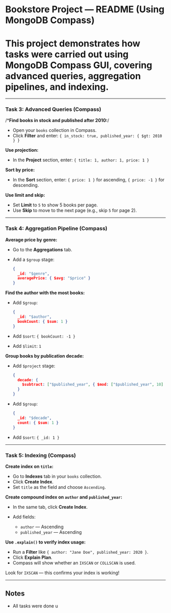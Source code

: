 # Bookstore Project — README (Using MongoDB Compass)

# This project demonstrates how tasks were carried out **using MongoDB Compass GUI**, covering **advanced queries**, **aggregation pipelines**, and **indexing**.

---

### Task 3: Advanced Queries (Compass)

/***Find books in stock and published after 2010:**/

* Open your `books` collection in Compass.
* Click **Filter** and enter:
  `{ in_stock: true, published_year: { $gt: 2010 } }`

**Use projection:**

* In the **Project** section, enter:
  `{ title: 1, author: 1, price: 1 }`

 **Sort by price:**

* In the **Sort** section, enter:
  `{ price: 1 }` for ascending, `{ price: -1 }` for descending.

 **Use limit and skip:**

* Set **Limit** to `5` to show 5 books per page.
* Use **Skip** to move to the next page (e.g., skip `5` for page 2).

---

### Task 4: Aggregation Pipeline (Compass)

**Average price by genre:**

* Go to the **Aggregations** tab.
* Add a `$group` stage:

  ```json
  {
    _id: "$genre",
    averagePrice: { $avg: "$price" }
  }
  ```

**Find the author with the most books:**

* Add `$group`:

  ```json
  {
    _id: "$author",
    bookCount: { $sum: 1 }
  }
  ```
* Add `$sort`: `{ bookCount: -1 }`
* Add `$limit`: `1`

 **Group books by publication decade:**

* Add `$project` stage:

  ```json
  {
    decade: {
      $subtract: ["$published_year", { $mod: ["$published_year", 10] }]
    }
  }
  ```
* Add `$group`:

  ```json
  {
    _id: "$decade",
    count: { $sum: 1 }
  }
  ```
* Add `$sort`: `{ _id: 1 }`

---

### Task 5: Indexing (Compass)

**Create index on `title`:**

* Go to **Indexes** tab in your `books` collection.
* Click **Create Index**.
* Set `title` as the field and choose `Ascending`.

**Create compound index on `author` and `published_year`:**

* In the same tab, click **Create Index**.
* Add fields:

  * `author` — Ascending
  * `published_year` — Ascending

**Use `.explain()` to verify index usage:**

* Run a **Filter** like `{ author: "Jane Doe", published_year: 2020 }`.
* Click **Explain Plan**.
* Compass will show whether an `IXSCAN` or `COLLSCAN` is used.

Look for `IXSCAN` — this confirms your index is working!

---

## Notes

* All tasks were done u
